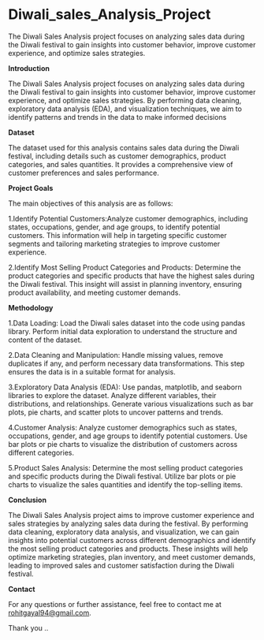 # Diwali_sales_Analysis_Project
The Diwali Sales Analysis project focuses on analyzing sales data during the Diwali festival to gain insights into customer behavior, improve customer experience, and optimize sales strategies.

**Introduction**

The Diwali Sales Analysis project focuses on analyzing sales data during the Diwali festival to gain insights into customer behavior, improve customer experience, and optimize sales strategies. By performing data cleaning, exploratory data analysis (EDA), and visualization techniques, we aim to identify patterns and trends in the data to make informed decisions

**Dataset**

The dataset used for this analysis contains sales data during the Diwali festival, including details such as customer demographics, product categories, and sales quantities. It provides a comprehensive view of customer preferences and sales performance.

**Project Goals**

The main objectives of this analysis are as follows:

1.Identify Potential Customers:Analyze customer demographics, including states, occupations, gender, and age groups, to identify potential customers. This information will help in targeting specific customer segments and tailoring marketing strategies to improve customer experience.

2.Identify Most Selling Product Categories and Products: Determine the product categories and specific products that have the highest sales during the Diwali festival. This insight will assist in planning inventory, ensuring product availability, and meeting customer demands.

**Methodology**

1.Data Loading: Load the Diwali sales dataset into the code using pandas library. Perform initial data exploration to understand the structure and content of the dataset.

2.Data Cleaning and Manipulation: Handle missing values, remove duplicates if any, and perform necessary data transformations. This step ensures the data is in a suitable format for analysis.

3.Exploratory Data Analysis (EDA): Use pandas, matplotlib, and seaborn libraries to explore the dataset. Analyze different variables, their distributions, and relationships. Generate various visualizations such as bar plots, pie charts, and scatter plots to uncover patterns and trends.

4.Customer Analysis: Analyze customer demographics such as states, occupations, gender, and age groups to identify potential customers. Use bar plots or pie charts to visualize the distribution of customers across different categories.

5.Product Sales Analysis: Determine the most selling product categories and specific products during the Diwali festival. Utilize bar plots or pie charts to visualize the sales quantities and identify the top-selling items.

**Conclusion**

The Diwali Sales Analysis project aims to improve customer experience and sales strategies by analyzing sales data during the festival. By performing data cleaning, exploratory data analysis, and visualization, we can gain insights into potential customers across different demographics and identify the most selling product categories and products. These insights will help optimize marketing strategies, plan inventory, and meet customer demands, leading to improved sales and customer satisfaction during the Diwali festival.

**Contact**

For any questions or further assistance, feel free to contact me at rohitgayal94@gmail.com.

Thank you ..
